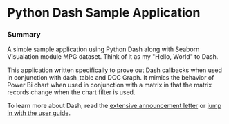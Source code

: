 # Python Dash Sample Application

### Summary
A simple sample application using Python Dash along with Seaborn Visualation module MPG dataset. Think of it as my "Hello, World" to Dash.

This application written specifically to prove out Dash callbacks when used in conjunction with dash_table and DCC Graph.  It mimics the behavior of Power Bi chart when used in conjunction with a matrix in
that the matrix records change when the chart filter is used.  

To learn more about Dash, read the [extensive announcement letter](https://medium.com/@plotlygraphs/introducing-dash-5ecf7191b503) or [jump in with the user guide](https://plotly.com/dash).

